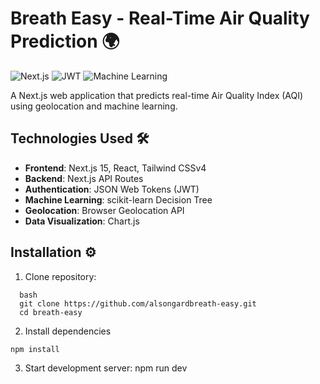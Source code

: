 # Breath Easy - Real-Time Air Quality Prediction 🌍

![Next.js](https://img.shields.io/badge/Next.js-15-blue)
![JWT](https://img.shields.io/badge/Auth-JWT-orange)
![Machine Learning](https://img.shields.io/badge/ML-Decision_Tree-green)

A Next.js web application that predicts real-time Air Quality Index (AQI) using geolocation and machine learning.



## Technologies Used 🛠️

- **Frontend**: Next.js 15, React, Tailwind CSSv4
- **Backend**: Next.js API Routes
- **Authentication**: JSON Web Tokens (JWT)
- **Machine Learning**: scikit-learn Decision Tree
- **Geolocation**: Browser Geolocation API
- **Data Visualization**: Chart.js

## Installation ⚙️

1. Clone repository:
```
  bash
  git clone https://github.com/alsongardbreath-easy.git
  cd breath-easy
```
2. Install dependencies
```
npm install
```
3. Start development server:
npm run dev